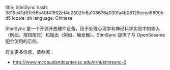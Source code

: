title: StimSync
hash: 3819e41d87e56b40f41602ef4e2302fe8a108676a030fa4b06129ccea6890bd5
locale: zh
language: Chinese

StimSync 是一个开源开放硬件设备，用于处理心理学和神经科学实验中的输入（例如，按钮按压）和输出（例如，触发器）。StimSync 提供了与 OpenSesame 配合使用的示例。

有关更多信息，请参阅：

- <http://www.mccauslandcenter.sc.edu/crnl/stimsync-0>